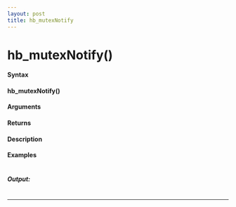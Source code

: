 ```yaml
---
layout: post
title: hb_mutexNotify
---
```


# hb_mutexNotify()


#### Syntax

#### hb_mutexNotify()

#### Arguments

#### Returns

#### Description

#### Examples

```

```

##### Output:

```

```

---